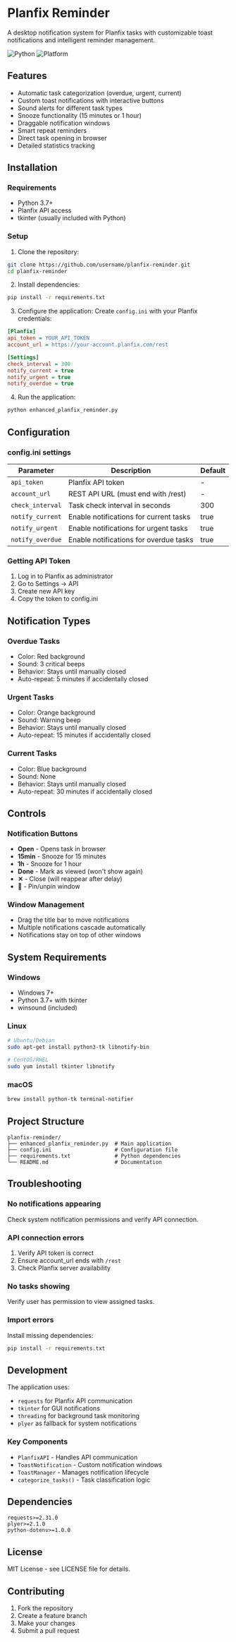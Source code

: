 # Planfix Reminder

A desktop notification system for Planfix tasks with customizable toast notifications and intelligent reminder management.

![Python](https://img.shields.io/badge/python-3.7+-blue.svg)
![Platform](https://img.shields.io/badge/platform-Windows%20%7C%20Linux%20%7C%20macOS-lightgrey.svg)

## Features

- Automatic task categorization (overdue, urgent, current)
- Custom toast notifications with interactive buttons
- Sound alerts for different task types
- Snooze functionality (15 minutes or 1 hour)
- Draggable notification windows
- Smart repeat reminders
- Direct task opening in browser
- Detailed statistics tracking

## Installation

### Requirements

- Python 3.7+
- Planfix API access
- tkinter (usually included with Python)

### Setup

1. Clone the repository:
```bash
git clone https://github.com/username/planfix-reminder.git
cd planfix-reminder
```

2. Install dependencies:
```bash
pip install -r requirements.txt
```

3. Configure the application:
Create `config.ini` with your Planfix credentials:

```ini
[Planfix]
api_token = YOUR_API_TOKEN
account_url = https://your-account.planfix.com/rest

[Settings]
check_interval = 300
notify_current = true
notify_urgent = true
notify_overdue = true
```

4. Run the application:
```bash
python enhanced_planfix_reminder.py
```

## Configuration

### config.ini settings

| Parameter | Description | Default |
|-----------|-------------|---------|
| `api_token` | Planfix API token | - |
| `account_url` | REST API URL (must end with /rest) | - |
| `check_interval` | Task check interval in seconds | 300 |
| `notify_current` | Enable notifications for current tasks | true |
| `notify_urgent` | Enable notifications for urgent tasks | true |
| `notify_overdue` | Enable notifications for overdue tasks | true |

### Getting API Token

1. Log in to Planfix as administrator
2. Go to Settings → API
3. Create new API key
4. Copy the token to config.ini

## Notification Types

### Overdue Tasks
- Color: Red background
- Sound: 3 critical beeps
- Behavior: Stays until manually closed
- Auto-repeat: 5 minutes if accidentally closed

### Urgent Tasks
- Color: Orange background
- Sound: Warning beep
- Behavior: Stays until manually closed
- Auto-repeat: 15 minutes if accidentally closed

### Current Tasks
- Color: Blue background
- Sound: None
- Behavior: Stays until manually closed
- Auto-repeat: 30 minutes if accidentally closed

## Controls

### Notification Buttons
- **Open** - Opens task in browser
- **15min** - Snooze for 15 minutes
- **1h** - Snooze for 1 hour
- **Done** - Mark as viewed (won't show again)
- **✕** - Close (will reappear after delay)
- **📌** - Pin/unpin window

### Window Management
- Drag the title bar to move notifications
- Multiple notifications cascade automatically
- Notifications stay on top of other windows

## System Requirements

### Windows
- Windows 7+ 
- Python 3.7+ with tkinter
- winsound (included)

### Linux
```bash
# Ubuntu/Debian
sudo apt-get install python3-tk libnotify-bin

# CentOS/RHEL  
sudo yum install tkinter libnotify
```

### macOS
```bash
brew install python-tk terminal-notifier
```

## Project Structure

```
planfix-reminder/
├── enhanced_planfix_reminder.py  # Main application
├── config.ini                    # Configuration file
├── requirements.txt              # Python dependencies
└── README.md                     # Documentation
```

## Troubleshooting

### No notifications appearing
Check system notification permissions and verify API connection.

### API connection errors
1. Verify API token is correct
2. Ensure account_url ends with `/rest`
3. Check Planfix server availability

### No tasks showing
Verify user has permission to view assigned tasks.

### Import errors
Install missing dependencies:
```bash
pip install -r requirements.txt
```

## Development

The application uses:
- `requests` for Planfix API communication
- `tkinter` for GUI notifications
- `threading` for background task monitoring
- `plyer` as fallback for system notifications

### Key Components

- `PlanfixAPI` - Handles API communication
- `ToastNotification` - Custom notification windows
- `ToastManager` - Manages notification lifecycle
- `categorize_tasks()` - Task classification logic

## Dependencies

```
requests>=2.31.0
plyer>=2.1.0
python-dotenv>=1.0.0
```

## License

MIT License - see LICENSE file for details.

## Contributing

1. Fork the repository
2. Create a feature branch
3. Make your changes
4. Submit a pull request